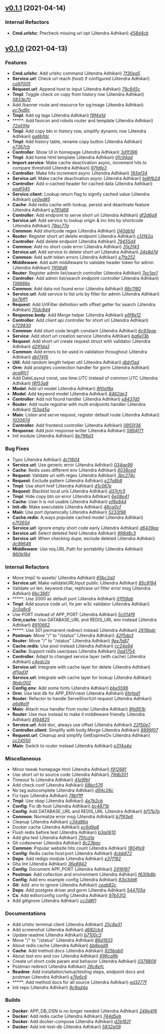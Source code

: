 ## [v0.1.1](https://github.com/adhocore/urlsh/releases/tag/v0.1.1) (2021-04-14)

### Internal Refactors
- **Cmd.urlshc**: Precheck missing url opt (Jitendra Adhikari) [_458d4cb_](https://github.com/adhocore/urlsh/commit/458d4cb)


## [v0.1.0](https://github.com/adhocore/urlsh/releases/tag/v0.1.0) (2021-04-13)

### Features
- **Cmd.urlshc**: Add urlshc command (Jitendra Adhikari) [_7f30ea5_](https://github.com/adhocore/urlsh/commit/7f30ea5)
- **Service.url**: Check url reach (host) if configured (Jitendra Adhikari) [_ca97005_](https://github.com/adhocore/urlsh/commit/ca97005)
- **Request.url**: Append host to input (Jitendra Adhikari) [_79c845c_](https://github.com/adhocore/urlsh/commit/79c845c)
- **Tmpl**: Toggle check on copy from history row (Jitendra Adhikari) [_5833b70_](https://github.com/adhocore/urlsh/commit/5833b70)
- Add /banner route and resource for og:image (Jitendra Adhikari) [_ec7ed9c_](https://github.com/adhocore/urlsh/commit/ec7ed9c)
- **Tmpl**: Add og tags (Jitendra Adhikari) [_f9f4a1d_](https://github.com/adhocore/urlsh/commit/f9f4a1d)
- *****: Add favicon and robots router and template (Jitendra Adhikari) [_72a55fa_](https://github.com/adhocore/urlsh/commit/72a55fa)
- **Tmpl**: Add copy btn in history row, simplify dynamic row (Jitendra Adhikari) [_aa6bfdc_](https://github.com/adhocore/urlsh/commit/aa6bfdc)
- **Tmpl**: Add history table, rename copy button (Jitendra Adhikari) [_e7367cb_](https://github.com/adhocore/urlsh/commit/e7367cb)
- **Controller**: Show UI in homepage (Jitendra Adhikari) [_3d1f396_](https://github.com/adhocore/urlsh/commit/3d1f396)
- **Tmpl**: Add home html template (Jitendra Adhikari) [_0fc94ad_](https://github.com/adhocore/urlsh/commit/0fc94ad)
- **Import.service**: Make cache deactivation async, increment hits to compare threshold (Jitendra Adhikari) [_97fdfe3_](https://github.com/adhocore/urlsh/commit/97fdfe3)
- **Controller**: Make hits increment async (Jitendra Adhikari) [_193af34_](https://github.com/adhocore/urlsh/commit/193af34)
- **Service.url**: Make cache deactivation async (Jitendra Adhikari) [_bd6fb24_](https://github.com/adhocore/urlsh/commit/bd6fb24)
- **Controller**: Add x-cached header for cached data (Jitendra Adhikari) [_eadf345_](https://github.com/adhocore/urlsh/commit/eadf345)
- **Service.client**: Lookup return flag to signify cached value (Jitendra Adhikari) [_ce0ed85_](https://github.com/adhocore/urlsh/commit/ce0ed85)
- **Cache**: Add redis cache with lookup, persist and deactivate feature (Jitendra Adhikari) [_e781d68_](https://github.com/adhocore/urlsh/commit/e781d68)
- **Controller**: Add endpoint to serve short url (Jitendra Adhikari) [_df2d6a9_](https://github.com/adhocore/urlsh/commit/df2d6a9)
- **Service.url**: Add service to lookup origin & inc hits by shortcode (Jitendra Adhikari) [_79ac77a_](https://github.com/adhocore/urlsh/commit/79ac77a)
- **Common**: Add shortcode regex (Jitendra Adhikari) [_040db1d_](https://github.com/adhocore/urlsh/commit/040db1d)
- **Router**: Register short url delete endpoint (Jitendra Adhikari) [_c12f42a_](https://github.com/adhocore/urlsh/commit/c12f42a)
- **Controller**: Add delete endpoint (Jitendra Adhikari) [_79455d4_](https://github.com/adhocore/urlsh/commit/79455d4)
- **Common**: Add no short code error (Jitendra Adhikari) [_31e2f43_](https://github.com/adhocore/urlsh/commit/31e2f43)
- **Service.url**: Add service to delete short url (Jitendra Adhikari) [_24e8d7d_](https://github.com/adhocore/urlsh/commit/24e8d7d)
- **Common**: Add auth token errors (Jitendra Adhikari) [_e7fa252_](https://github.com/adhocore/urlsh/commit/e7fa252)
- **Middleware**: Add auth middleware to validate header token for admin (Jitendra Adhikari) [_11f06d9_](https://github.com/adhocore/urlsh/commit/11f06d9)
- **Router**: Register admin list/search controller (Jitendra Adhikari) [_7ec1ac1_](https://github.com/adhocore/urlsh/commit/7ec1ac1)
- **Controller**: Add admin list/search endpoint controller (Jitendra Adhikari) [_136666e_](https://github.com/adhocore/urlsh/commit/136666e)
- **Common**: Add data not found error (Jitendra Adhikari) [_98c1160_](https://github.com/adhocore/urlsh/commit/98c1160)
- **Service.url**: Add service to list urls by filter for admin (Jitendra Adhikari) [_be7bff1_](https://github.com/adhocore/urlsh/commit/be7bff1)
- **Request**: Add UrlFilter definition with offset getter for search (Jitendra Adhikari) [_70dc8d4_](https://github.com/adhocore/urlsh/commit/70dc8d4)
- **Response.body**: Add Merge helper (Jitendra Adhikari) [_e6f8e12_](https://github.com/adhocore/urlsh/commit/e6f8e12)
- **Controller**: Add client api controller for short url (Jitendra Adhikari) [_b729830_](https://github.com/adhocore/urlsh/commit/b729830)
- **Common**: Add short code length constant (Jitendra Adhikari) [_6c93eae_](https://github.com/adhocore/urlsh/commit/6c93eae)
- **Service**: Add short url creation service (Jitendra Adhikari) [_ba6e13b_](https://github.com/adhocore/urlsh/commit/ba6e13b)
- **Request**: Add short url create request struct with validator (Jitendra Adhikari) [_d291da2_](https://github.com/adhocore/urlsh/commit/d291da2)
- **Common**: Add errors to be used in validation throughout (Jitendra Adhikari) [_dbf74f6_](https://github.com/adhocore/urlsh/commit/dbf74f6)
- **Util**: Add random length helper util (Jitendra Adhikari) [_dbbf1ad_](https://github.com/adhocore/urlsh/commit/dbbf1ad)
- **Orm**: Add postgres connection handler for gorm (Jitendra Adhikari) [_aca8fc1_](https://github.com/adhocore/urlsh/commit/aca8fc1)
- Add DateLayout const, use time.UTC instead of common.UTC (Jitendra Adhikari) [_f8f53a8_](https://github.com/adhocore/urlsh/commit/f8f53a8)
- **Model**: Add url model (Jitendra Adhikari) [_8f0af8a_](https://github.com/adhocore/urlsh/commit/8f0af8a)
- **Model**: Add keyword model (Jitendra Adhikari) [_8462de3_](https://github.com/adhocore/urlsh/commit/8462de3)
- **Controller**: Add not found handler (Jitendra Adhikari) [_e8437d5_](https://github.com/adhocore/urlsh/commit/e8437d5)
- **Router**: Add route registrar with multi endpoints handler (Jitendra Adhikari) [_153a45a_](https://github.com/adhocore/urlsh/commit/153a45a)
- **Main**: Listen and serve request, register default route (Jitendra Adhikari) [_1020674_](https://github.com/adhocore/urlsh/commit/1020674)
- **Controller**: Add frontend controller (Jitendra Adhikari) [_0955f36_](https://github.com/adhocore/urlsh/commit/0955f36)
- **Response**: Add json response writer (Jitendra Adhikari) [_5894f71_](https://github.com/adhocore/urlsh/commit/5894f71)
- Init module (Jitendra Adhikari) [_8e796d3_](https://github.com/adhocore/urlsh/commit/8e796d3)

### Bug Fixes
- Typo (Jitendra Adhikari) [_4c11604_](https://github.com/adhocore/urlsh/commit/4c11604)
- **Service.url**: Use generic error (Jitendra Adhikari) [_034ae99_](https://github.com/adhocore/urlsh/commit/034ae99)
- **Cache**: Redis uses different env (Jitendra Adhikari) [_6038ced_](https://github.com/adhocore/urlsh/commit/6038ced)
- **Request**: Validate url with regex (Jitendra Adhikari) [_3bc274c_](https://github.com/adhocore/urlsh/commit/3bc274c)
- **Request**: Exclude pattern (Jitendra Adhikari) [_e27a8b8_](https://github.com/adhocore/urlsh/commit/e27a8b8)
- **Tmpl**: Use short href (Jitendra Adhikari) [_d1c067e_](https://github.com/adhocore/urlsh/commit/d1c067e)
- **Request**: Blacklist local urls (Jitendra Adhikari) [_d37cfc5_](https://github.com/adhocore/urlsh/commit/d37cfc5)
- **Tmpl**: Hide copy btn on error (Jitendra Adhikari) [_6e08e41_](https://github.com/adhocore/urlsh/commit/6e08e41)
- **Cache**: User h is not usable (Jitendra Adhikari) [_ef8e844_](https://github.com/adhocore/urlsh/commit/ef8e844)
- **Init-db**: Make executable (Jitendra Adhikari) [_48ca0cf_](https://github.com/adhocore/urlsh/commit/48ca0cf)
- **Main**: Use port dynamically (Jitendra Adhikari) [_5233f98_](https://github.com/adhocore/urlsh/commit/5233f98)
- **Cache.redis**: A;ways populate cached model (Jitendra Adhikari) [_e7f265d_](https://github.com/adhocore/urlsh/commit/e7f265d)
- **Service.url**: Ignore empty short code early (Jitendra Adhikari) [_d6439aa_](https://github.com/adhocore/urlsh/commit/d6439aa)
- **Service.url**: Select deleted field (Jitendra Adhikari) [_998d8c3_](https://github.com/adhocore/urlsh/commit/998d8c3)
- **Service.url**: When checking dupe, exclude deleted (Jitendra Adhikari) [_dc99646_](https://github.com/adhocore/urlsh/commit/dc99646)
- **Middleware**: Use req.URL.Path for portability (Jitendra Adhikari) [_860b16d_](https://github.com/adhocore/urlsh/commit/860b16d)

### Internal Refactors
- Move tmpl/ to assets/ (Jitendra Adhikari) [_65bc2a0_](https://github.com/adhocore/urlsh/commit/65bc2a0)
- **Service.url**: Make validateURLInput public (Jitendra Adhikari) [_85c9194_](https://github.com/adhocore/urlsh/commit/85c9194)
- Validate url len, keyword char, rephrase url filter error msg (Jitendra Adhikari) [_6bc3661_](https://github.com/adhocore/urlsh/commit/6bc3661)
- *****: Use 2000 as default port (Jitendra Adhikari) [_01f58ab_](https://github.com/adhocore/urlsh/commit/01f58ab)
- **Tmpl**: Add source code url, fix per w3c validator (Jitendra Adhikari) [_2c0a8c6_](https://github.com/adhocore/urlsh/commit/2c0a8c6)
- Use PORT instead of APP_PORT (Jitendra Adhikari) [_5c014f9_](https://github.com/adhocore/urlsh/commit/5c014f9)
- **Orm,cache**: Use DATABASE_URL and REDIS_URL env instead (Jitendra Adhikari) [_8910662_](https://github.com/adhocore/urlsh/commit/8910662)
- *****: Use 301 permanent redirect instead (Jitendra Adhikari) [_2619adc_](https://github.com/adhocore/urlsh/commit/2619adc)
- **Postman**: Move "/" to "/status" (Jitendra Adhikari) [_42f5da3_](https://github.com/adhocore/urlsh/commit/42f5da3)
- **Router**: Move "/" to "/status" (Jitendra Adhikari) [_9ee7a87_](https://github.com/adhocore/urlsh/commit/9ee7a87)
- **Cache.redis**: Use pool instead (Jitendra Adhikari) [_cc24a94_](https://github.com/adhocore/urlsh/commit/cc24a94)
- **Cache**: Support redis user/pass (Jitendra Adhikari) [_0ad1754_](https://github.com/adhocore/urlsh/commit/0ad1754)
- **Controller**: Adapt to changed service layer (with cache) (Jitendra Adhikari) [_c4edc2e_](https://github.com/adhocore/urlsh/commit/c4edc2e)
- **Service.url**: Integrate with cache layer for delete (Jitendra Adhikari) [_df1ad3f_](https://github.com/adhocore/urlsh/commit/df1ad3f)
- **Service.url**: Integrate with cache layer for lookup (Jitendra Adhikari) [_9bdc002_](https://github.com/adhocore/urlsh/commit/9bdc002)
- **Config.env**: Add some hints (Jitendra Adhikari) [_bbe5596_](https://github.com/adhocore/urlsh/commit/bbe5596)
- **Orm**: Use test db for APP_ENV=test (Jitendra Adhikari) [_6fefad1_](https://github.com/adhocore/urlsh/commit/6fefad1)
- **Router**: Refactor to handle ServeShortUrl request (Jitendra Adhikari) [_a6d8a1f_](https://github.com/adhocore/urlsh/commit/a6d8a1f)
- **Main**: Attach mux handler from router (Jitendra Adhikari) [_8fa951b_](https://github.com/adhocore/urlsh/commit/8fa951b)
- **Router**: Use mux instead to make it middleware friendly (Jitendra Adhikari) [_4f44825_](https://github.com/adhocore/urlsh/commit/4f44825)
- **Service.url**: Add doc, always use offset (Jitendra Adhikari) [_22f50e7_](https://github.com/adhocore/urlsh/commit/22f50e7)
- **Controller.client**: Simplify with body.Merge (Jitendra Adhikari) [_8899f07_](https://github.com/adhocore/urlsh/commit/8899f07)
- **Request.url**: Cleanup and simplify GetExpiresOn (Jitendra Adhikari) [_cc24550_](https://github.com/adhocore/urlsh/commit/cc24550)
- **Main**: Switch to router instead (Jitendra Adhikari) [_e314a4a_](https://github.com/adhocore/urlsh/commit/e314a4a)

### Miscellaneous
- Minor tweak homepage html (Jitendra Adhikari) [_f912681_](https://github.com/adhocore/urlsh/commit/f912681)
- Use short url to source code (Jitendra Adhikari) [_79db201_](https://github.com/adhocore/urlsh/commit/79db201)
- Timeout 1s (Jitendra Adhikari) [_41e9fbf_](https://github.com/adhocore/urlsh/commit/41e9fbf)
- Add check conf (Jitendra Adhikari) [_68bc576_](https://github.com/adhocore/urlsh/commit/68bc576)
- No tag autocomplete (Jitendra Adhikari) [_d94c26c_](https://github.com/adhocore/urlsh/commit/d94c26c)
- Fix typo (Jitendra Adhikari) [_78bf1ff_](https://github.com/adhocore/urlsh/commit/78bf1ff)
- **Tmpl**: Use nbsp (Jitendra Adhikari) [_4e7b2cb_](https://github.com/adhocore/urlsh/commit/4e7b2cb)
- **Config**: Fix db host (Jitendra Adhikari) [_bc4871b_](https://github.com/adhocore/urlsh/commit/bc4871b)
- **Config**: Add DATABASE_URL and REDIS_URL (Jitendra Adhikari) [_bf17b7a_](https://github.com/adhocore/urlsh/commit/bf17b7a)
- **Common**: Normalize error msg (Jitendra Adhikari) [_b7f93e6_](https://github.com/adhocore/urlsh/commit/b7f93e6)
- Cleanup (Jitendra Adhikari) [_c34d86a_](https://github.com/adhocore/urlsh/commit/c34d86a)
- Docker cache (Jitendra Adhikari) [_ec6d9a8_](https://github.com/adhocore/urlsh/commit/ec6d9a8)
- Flush redis before test (Jitendra Adhikari) [_b3a0610_](https://github.com/adhocore/urlsh/commit/b3a0610)
- Add gha test (Jitendra Adhikari) [_75fca1a_](https://github.com/adhocore/urlsh/commit/75fca1a)
- Gh codeowner (Jitendra Adhikari) [_6c23bac_](https://github.com/adhocore/urlsh/commit/6c23bac)
- **Common**: Popular website hits count (Jitendra Adhikari) [_1804fe9_](https://github.com/adhocore/urlsh/commit/1804fe9)
- **Config**: Redis cache host:port (Jitendra Adhikari) [_4cbb672_](https://github.com/adhocore/urlsh/commit/4cbb672)
- **Deps**: Add redigo module (Jitendra Adhikari) [_e37f192_](https://github.com/adhocore/urlsh/commit/e37f192)
- Gha lint (Jitendra Adhikari) [_36e8942_](https://github.com/adhocore/urlsh/commit/36e8942)
- **Config**: Document APP_PORT (Jitendra Adhikari) [_2916f87_](https://github.com/adhocore/urlsh/commit/2916f87)
- **Postman**: Add collection and environment (Jitendra Adhikari) [_f630b8b_](https://github.com/adhocore/urlsh/commit/f630b8b)
- **Config**: Add env example config (Jitendra Adhikari) [_83a3dd6_](https://github.com/adhocore/urlsh/commit/83a3dd6)
- **Git**: Add .env to ignore (Jitendra Adhikari) [_ceab82c_](https://github.com/adhocore/urlsh/commit/ceab82c)
- **Deps**: Add postgres driver and gorm (Jitendra Adhikari) [_544705a_](https://github.com/adhocore/urlsh/commit/544705a)
- **Cs**: Add editorconfig config (Jitendra Adhikari) [_97b5312_](https://github.com/adhocore/urlsh/commit/97b5312)
- Add gitignore (Jitendra Adhikari) [_cc2d8f1_](https://github.com/adhocore/urlsh/commit/cc2d8f1)

### Documentations
- Add urlshc terminal client (Jitendra Adhikari) [_25c8a31_](https://github.com/adhocore/urlsh/commit/25c8a31)
- Add screenshot (Jitendra Adhikari) [_d682cb4_](https://github.com/adhocore/urlsh/commit/d682cb4)
- Update readme (Jitendra Adhikari) [_b7100c3_](https://github.com/adhocore/urlsh/commit/b7100c3)
- Move "/" to "/status" (Jitendra Adhikari) [_86d1933_](https://github.com/adhocore/urlsh/commit/86d1933)
- About redis cache (Jitendra Adhikari) [_bb8ead9_](https://github.com/adhocore/urlsh/commit/bb8ead9)
- **Cache**: Add method docs (Jitendra Adhikari) [_925bab0_](https://github.com/adhocore/urlsh/commit/925bab0)
- About test env and cov (Jitendra Adhikari) [_696ca9b_](https://github.com/adhocore/urlsh/commit/696ca9b)
- Create url short code param and behavior (Jitendra Adhikari) [_0379809_](https://github.com/adhocore/urlsh/commit/0379809)
- Postman redirect (Jitendra Adhikari) [_26c8efc_](https://github.com/adhocore/urlsh/commit/26c8efc)
- **Readme**: Add installation/setup/testing steps, endpoint docs and postman (Jitendra Adhikari) [_e7fe6c6_](https://github.com/adhocore/urlsh/commit/e7fe6c6)
- *****: Add method docs for all source (Jitendra Adhikari) [_ed3277f_](https://github.com/adhocore/urlsh/commit/ed3277f)
- Init repo (Jitendra Adhikari) [_9c9ad4a_](https://github.com/adhocore/urlsh/commit/9c9ad4a)

### Builds
- **Docker**: APP_DB_DSN is no longer needed (Jitendra Adhikari) [_249e4f6_](https://github.com/adhocore/urlsh/commit/249e4f6)
- **Docker**: Add redis cache (Jitendra Adhikari) [_744d5eb_](https://github.com/adhocore/urlsh/commit/744d5eb)
- **Docker**: Add docker-compose (Jitendra Adhikari) [_d2b182f_](https://github.com/adhocore/urlsh/commit/d2b182f)
- **Docker**: Add init-test-db (Jitendra Adhikari) [_5832a09_](https://github.com/adhocore/urlsh/commit/5832a09)

